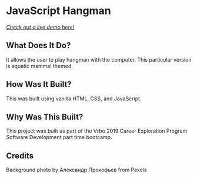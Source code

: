 # JavaScript Hangman

*[Check out a live demo here!](https://samruddhisomani.github.io/js-hangman/)*

## What Does It Do?

It allows the user to play hangman with the computer. This particular version is aquatic mammal themed.

## How Was It Built?

This was built using vanilla HTML, CSS, and JavaScript.

## Why Was This Built?

This project was built as part of the Vrbo 2019 Career Exploration Program Software Development part time bootcamp.

## Credits

Background photo by Александр Прокофьев from Pexels